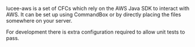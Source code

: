 lucee-aws is a set of CFCs which rely on the AWS Java SDK to interact with AWS.  It can be set up using CommandBox or by directly placing the files somewhere on your server.

For development there is extra configuration required to allow unit tests to pass.